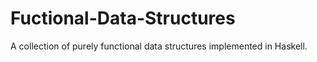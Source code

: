 # Fuctional-Data-Structures

A collection of purely functional data structures implemented in Haskell.
